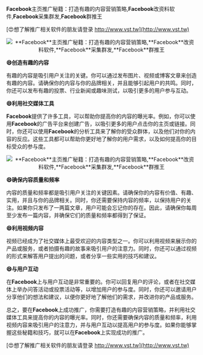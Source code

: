 **Facebook**主页推广秘籍：打造有趣的内容营销策略,**Facebook**改资料软件,**Facebook**采集群发,**Facebook**群推王

[😍想了解推广相关软件的朋友请登录 http://www.vst.tw](http://www.vst.tw)

 <center><img src="https://vst.tw/MP4/tuiguang/png/1.png" alt="**Facebook**主页推广秘籍：打造有趣的内容营销策略,**Facebook**改资料软件,**Facebook**采集群发,**Facebook**群推王"></center>

**😄创造有趣的内容**

有趣的内容是吸引用户关注的关键。你可以通过发布图片、视频或博客文章来创造有趣的内容。请确保你的内容与你的品牌相关，并且能够引起用户的共鸣。同时，你还可以发布有趣的投票、行业新闻或趣味测试，以吸引更多的用户参与互动。

**😄利用社交媒体工具**

**Facebook**提供了许多工具，可以帮助你提高你的内容的曝光率。例如，你可以使用**Facebook**的广告平台来创建广告，以吸引更多的用户点击你的主页或链接。同时，你还可以使用**Facebook**的分析工具来了解你的受众群体，以及他们对你的内容的反应。这些工具都可以帮助你更好地了解你的用户需求，以及如何提高你的目标受众的参与度。

 <center><img src="https://vst.tw/MP4/tuiguang/png/7.png" alt="**Facebook**主页推广秘籍：打造有趣的内容营销策略,**Facebook**改资料软件,**Facebook**采集群发,**Facebook**群推王"></center>

**😄确保内容质量和频率**

内容的质量和频率都是吸引用户关注的关键因素。请确保你的内容有价值、有趣、实用，并且与你的品牌相关。同时，你还需要保持内容的频率，以保持用户的关注。如果你只发布了一两篇文章，用户可能会忘记你的存在。因此，请确保你每周至少发布一篇内容，并确保它们的质量和频率都得到了保证。

**😄利用视频内容**

视频已经成为了社交媒体上最受欢迎的内容类型之一。你可以利用视频来展示你的产品或服务，或者拍摄有趣的故事来吸引用户的注意力。同时，你还可以通过视频的形式来解答用户提出的问题，或者分享一些实用的技巧和建议。

**😄与用户互动**

在**Facebook**上与用户互动是非常重要的。你可以回复用户的评论，或者在社交媒体上举办问答活动或投票活动等，以增加用户的参与度。同时，你还可以邀请用户分享他们的想法和建议，以便你更好地了解他们的需求，并改进你的产品或服务。

总之，要在**Facebook**上成功推广，你需要打造有趣的内容营销策略，并利用社交媒体工具来提高你的内容的曝光率。同时，你还需要确保内容的质量和频率，利用视频内容来吸引用户的注意力，并与用户互动以提高用户的参与度。如果你能够掌握这些秘籍和技巧，就可以在**Facebook**上实现成功的推广。

[😍想了解推广相关软件的朋友请登录 http://www.vst.tw](http://www.vst.tw)



